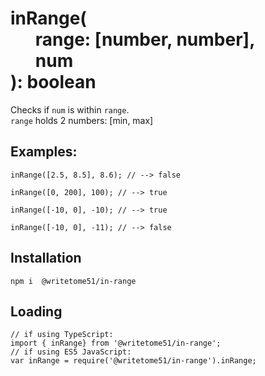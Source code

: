 #  inRange(<br>&nbsp;&nbsp;&nbsp;&nbsp;&nbsp;&nbsp;range: [number, number], <br>&nbsp;&nbsp;&nbsp;&nbsp;&nbsp;&nbsp;num<br>): boolean

Checks if `num` is within `range`.   
`range` holds 2 numbers:  [min,  max]


## Examples:
```
inRange([2.5, 8.5], 8.6); // --> false

inRange([0, 200], 100); // --> true

inRange([-10, 0], -10); // --> true

inRange([-10, 0], -11); // --> false
```

## Installation
`npm i  @writetome51/in-range`

## Loading
```
// if using TypeScript:
import { inRange} from '@writetome51/in-range'; 
// if using ES5 JavaScript:
var inRange = require('@writetome51/in-range').inRange;
```
